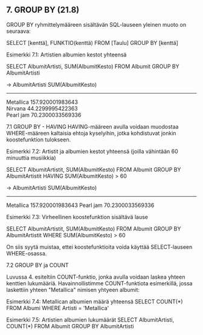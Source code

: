 ## 7. GROUP BY (21.8)

GROUP BY ryhmittelymääreen sisältävän SQL-lauseen yleinen muoto on seuraava:

SELECT [kenttä], FUNKTIO(kenttä) FROM [Taulu] GROUP BY [kenttä]

Esimerkki 7.1: Artistien albumien kestot yhteensä

 SELECT   AlbumitArtisti, SUM(AlbumitKesto) 
 FROM     Albumit 
 GROUP BY AlbumitArtisti

 -> AlbumitArtisti  SUM(AlbumitKesto)	
--------------  --------------------
Metallica       157.920001983643	
Nirvana         44.2299995422363	
Pearl jam       70.2300033569336	

7.1 GROUP BY - HAVING
HAVING-määreen avulla voidaan muodostaa WHERE-määreen kaltaisia ehtoja kyselyihin, jotka kohdistuvat jonkin koostefunktion tulokseen. 

Esimerkki 7.2: Artistit ja albumien kestot yhteensä (joilla vähintään 60 minuuttia musiikkia)

 SELECT   AlbumitArtistit, SUM(AlbumitKesto)
 FROM     Albumit 
 GROUP BY AlbumitArtistit 
 HAVING   SUM(AlbumitKesto) > 60

-> AlbumitArtisti  SUM(AlbumitKesto)
--------------  -----------------
Metallica       157.920001983643
Pearl jam       70.2300033569336

Esimerkki 7.3: Virheellinen koostefunktion sisältävä lause

 SELECT   AlbumitArtistit, SUM(AlbumitKesto)
 FROM     Albumit 
 GROUP BY AlbumitArtistit 
 WHERE    SUM(AlbumitKesto) > 60

On siis syytä muistaa, ettei koostefunktioita voida käyttää SELECT-lauseen WHERE-osassa.

7.2 GROUP BY ja COUNT

Luvussa 4. esiteltiin COUNT-funktio, jonka avulla voidaan laskea yhteen kenttien lukumääriä. Havainnollistimme COUNT-funktiota esimerkillä, jossa laskettiin yhteen "Metallica" nimisen yhtyeen albumit:


Esimerkki 7.4: Metallican albumien määrä yhteensä
 SELECT   COUNT(*) 
 FROM     Albumi 
 WHERE    Artisti = 'Metallica'

Esimerkki 7.5: Artistien albumien lukumäärät
 SELECT   AlbumitArtisti, COUNT(*) 
 FROM     Albumit 
 GROUP BY AlbumitArtisti

